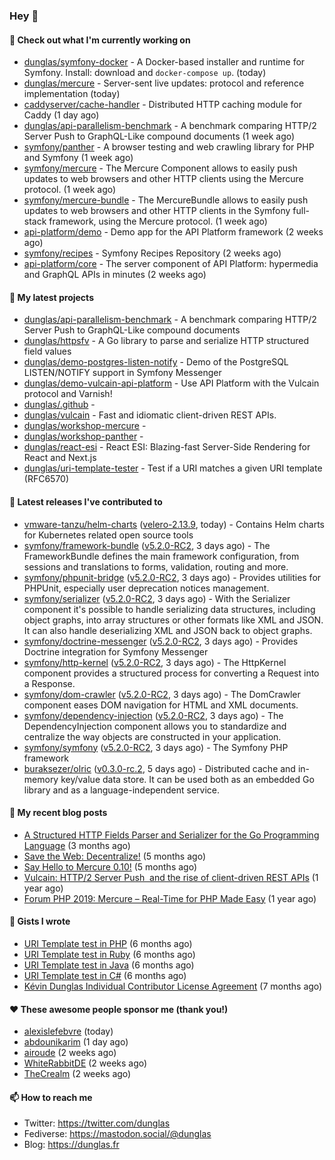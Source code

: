 ### Hey 👋

#### 👷 Check out what I'm currently working on

- [dunglas/symfony-docker](https://github.com/dunglas/symfony-docker) - A Docker-based installer and runtime for Symfony. Install: download and `docker-compose up`. (today)
- [dunglas/mercure](https://github.com/dunglas/mercure) - Server-sent live updates: protocol and reference implementation (today)
- [caddyserver/cache-handler](https://github.com/caddyserver/cache-handler) - Distributed HTTP caching module for Caddy (1 day ago)
- [dunglas/api-parallelism-benchmark](https://github.com/dunglas/api-parallelism-benchmark) - A benchmark comparing HTTP/2 Server Push to GraphQL-Like compound documents (1 week ago)
- [symfony/panther](https://github.com/symfony/panther) - A browser testing and web crawling library for PHP and Symfony (1 week ago)
- [symfony/mercure](https://github.com/symfony/mercure) - The Mercure Component allows to easily push updates to web browsers and other HTTP clients using the Mercure protocol. (1 week ago)
- [symfony/mercure-bundle](https://github.com/symfony/mercure-bundle) - The MercureBundle allows to easily push updates to web browsers and other HTTP clients in the Symfony full-stack framework, using the Mercure protocol. (1 week ago)
- [api-platform/demo](https://github.com/api-platform/demo) - Demo app for the API Platform framework (2 weeks ago)
- [symfony/recipes](https://github.com/symfony/recipes) - Symfony Recipes Repository (2 weeks ago)
- [api-platform/core](https://github.com/api-platform/core) - The server component of API Platform: hypermedia and GraphQL APIs in minutes (2 weeks ago)

#### 🌱 My latest projects

- [dunglas/api-parallelism-benchmark](https://github.com/dunglas/api-parallelism-benchmark) - A benchmark comparing HTTP/2 Server Push to GraphQL-Like compound documents
- [dunglas/httpsfv](https://github.com/dunglas/httpsfv) - A Go library to parse and serialize HTTP structured field values
- [dunglas/demo-postgres-listen-notify](https://github.com/dunglas/demo-postgres-listen-notify) - Demo of the PostgreSQL LISTEN/NOTIFY support in Symfony Messenger
- [dunglas/demo-vulcain-api-platform](https://github.com/dunglas/demo-vulcain-api-platform) - Use API Platform with the Vulcain protocol and Varnish!
- [dunglas/.github](https://github.com/dunglas/.github) - 
- [dunglas/vulcain](https://github.com/dunglas/vulcain) - Fast and idiomatic client-driven REST APIs.
- [dunglas/workshop-mercure](https://github.com/dunglas/workshop-mercure) - 
- [dunglas/workshop-panther](https://github.com/dunglas/workshop-panther) - 
- [dunglas/react-esi](https://github.com/dunglas/react-esi) - React ESI: Blazing-fast Server-Side Rendering for React and Next.js
- [dunglas/uri-template-tester](https://github.com/dunglas/uri-template-tester) - Test if a URI matches a given URI template (RFC6570)

#### 🔭 Latest releases I've contributed to

- [vmware-tanzu/helm-charts](https://github.com/vmware-tanzu/helm-charts) ([velero-2.13.9](https://github.com/vmware-tanzu/helm-charts/releases/tag/velero-2.13.9), today) - Contains Helm charts for Kubernetes related open source tools
- [symfony/framework-bundle](https://github.com/symfony/framework-bundle) ([v5.2.0-RC2](https://github.com/symfony/framework-bundle/releases/tag/v5.2.0-RC2), 3 days ago) - The FrameworkBundle defines the main framework configuration, from sessions and translations to forms, validation, routing and more.
- [symfony/phpunit-bridge](https://github.com/symfony/phpunit-bridge) ([v5.2.0-RC2](https://github.com/symfony/phpunit-bridge/releases/tag/v5.2.0-RC2), 3 days ago) - Provides utilities for PHPUnit, especially user deprecation notices management.
- [symfony/serializer](https://github.com/symfony/serializer) ([v5.2.0-RC2](https://github.com/symfony/serializer/releases/tag/v5.2.0-RC2), 3 days ago) - With the Serializer component it&#39;s possible to handle serializing data structures, including object graphs, into array structures or other formats like XML and JSON. It can also handle deserializing XML and JSON back to object graphs.
- [symfony/doctrine-messenger](https://github.com/symfony/doctrine-messenger) ([v5.2.0-RC2](https://github.com/symfony/doctrine-messenger/releases/tag/v5.2.0-RC2), 3 days ago) - Provides Doctrine integration for Symfony Messenger
- [symfony/http-kernel](https://github.com/symfony/http-kernel) ([v5.2.0-RC2](https://github.com/symfony/http-kernel/releases/tag/v5.2.0-RC2), 3 days ago) - The HttpKernel component provides a structured process for converting a Request into a Response.
- [symfony/dom-crawler](https://github.com/symfony/dom-crawler) ([v5.2.0-RC2](https://github.com/symfony/dom-crawler/releases/tag/v5.2.0-RC2), 3 days ago) - The DomCrawler component eases DOM navigation for HTML and XML documents.
- [symfony/dependency-injection](https://github.com/symfony/dependency-injection) ([v5.2.0-RC2](https://github.com/symfony/dependency-injection/releases/tag/v5.2.0-RC2), 3 days ago) - The DependencyInjection component allows you to standardize and centralize the way objects are constructed in your application.
- [symfony/symfony](https://github.com/symfony/symfony) ([v5.2.0-RC2](https://github.com/symfony/symfony/releases/tag/v5.2.0-RC2), 3 days ago) - The Symfony PHP framework
- [buraksezer/olric](https://github.com/buraksezer/olric) ([v0.3.0-rc.2](https://github.com/buraksezer/olric/releases/tag/v0.3.0-rc.2), 5 days ago) - Distributed cache and in-memory key/value data store. It can be used both as an embedded Go library and as a language-independent service.

#### 📜 My recent blog posts

- [A Structured HTTP Fields Parser and Serializer for the Go Programming Language](http://feedproxy.google.com/~r/dunglas/~3/ZbYscZI8Qx8/) (3 months ago)
- [Save the Web: Decentralize!](http://feedproxy.google.com/~r/dunglas/~3/sqGQq6DaW2s/) (5 months ago)
- [Say Hello to Mercure 0.10!](http://feedproxy.google.com/~r/dunglas/~3/fUSKFfOlt0c/) (5 months ago)
- [Vulcain: HTTP/2 Server Push  and the rise of client-driven REST APIs](http://feedproxy.google.com/~r/dunglas/~3/bTejCgZupDo/) (1 year ago)
- [Forum PHP 2019: Mercure – Real-Time for PHP Made Easy](http://feedproxy.google.com/~r/dunglas/~3/m0gIrJ3pgn4/) (1 year ago)

#### 📓 Gists I wrote

- [URI Template test in PHP](https://gist.github.com/5b10b586427cf66e78a968f82f80691a) (6 months ago)
- [URI Template test in Ruby](https://gist.github.com/ec793690f66167cb849c02284ecf748d) (6 months ago)
- [URI Template test in Java](https://gist.github.com/788b70312231d24e46d7632c634784f5) (6 months ago)
- [URI Template test in C#](https://gist.github.com/ab8bb780387e6bad2f905dea60bd68d8) (6 months ago)
- [Kévin Dunglas Individual Contributor License Agreement](https://gist.github.com/d37f9afb3f95d5aa69df4b572868b3f9) (7 months ago)

#### ❤️ These awesome people sponsor me (thank you!)

- [alexislefebvre](https://github.com/alexislefebvre) (today)
- [abdounikarim](https://github.com/abdounikarim) (1 day ago)
- [airoude](https://github.com/airoude) (2 weeks ago)
- [WhiteRabbitDE](https://github.com/WhiteRabbitDE) (2 weeks ago)
- [TheCrealm](https://github.com/TheCrealm) (2 weeks ago)

#### 📫 How to reach me

- Twitter: https://twitter.com/dunglas
- Fediverse: https://mastodon.social/@dunglas
- Blog: https://dunglas.fr
